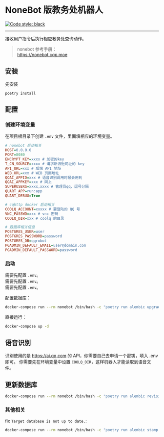 # NoneBot 版教务处机器人

[![Code style: black](https://img.shields.io/badge/code%20style-black-000000.svg)](https://github.com/psf/black)

---

接收用户指令后执行相应教务处查询动作。

> nonebot 参考手册：  
> <https://nonebot.cqp.moe>

## 安装

先安装

```shell
poetry install
```

## 配置

### 创建环境变量

在项目根目录下创建 `.env` 文件，里面填相应的环境变量。

```ini
# nonebot 启动相关
HOST=0.0.0.0
PORT=8080
ENCRYPT_KEY=xxxx # 加密的key
T_CN_SOURCE=xxxx # 请求新浪短网址的 key
API_URL=xxx # 后端 API 地址
WEB_URL=xxx # WEB 页面地址
QQAI_APPID=xxx # 语音识别调用时候会用到
QQAI_APPKEY=xxx # 同上
SUPERUSERS=xxxx,xxxx # 管理员qq，逗号分隔
QUART_APP=run:app
QUART_DEBUG=True

# cqhttp docker 启动相关
COOLQ_ACCOUNT=xxxxx # 要登陆的 QQ 号
VNC_PASSWD=xxx # vnc 密码
COOLQ_DIR=xxx # coolq 的目录

# 数据库相关信息
POSTGRES_USER=user
POSTGRES_PASSWORD=password
POSTGRES_DB=qqrobot
PGADMIN_DEFAULT_EMAIL=user@domain.com
PGADMIN_DEFAULT_PASSWORD=password
```

### 启动

需要先配置 `.env`。  
需要先配置 `.env`。  
需要先配置 `.env`。  

配置数据库：

```sh
docker-compose run --rm nonebot /bin/bash -c "poetry run alembic upgrade head"
```

直接运行：

```sh
docker-compose up -d
```

## 语音识别

识别使用的是 <https://ai.qq.com> 的 API，你需要自己去申请一个密钥，填入 .env 即可。
你需要先在环境变量中设置 `COOLQ_DIR`，这样机器人才能读取到语音文件。

## 更新数据库

```sh
docker-compose run --rm nonebot /bin/bash -c "poetry run alembic revision --autogenerate -m 'message'"
```

### 其他相关

fix `Target database is not up to date.`:

```sh
docker-compose run --rm nonebot /bin/bash -c "poetry run alembic stamp heads"
```
